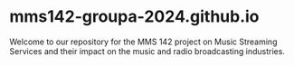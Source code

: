 # mms142-groupa-2024.github.io
Welcome to our repository for the MMS 142 project on Music Streaming Services and their impact on the music and radio broadcasting industries.
